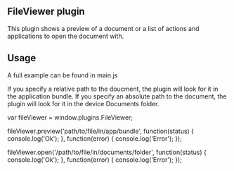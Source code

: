 ## FileViewer plugin

This plugin shows a preview of a document or a list of actions and applications to open the document with.

## Usage

A full example can be found in main.js

If you specify a relative path to the doucment, the plugin will look for it in the application bundle.
If you specify an absolute path to the document, the plugin will look for it in the device Documents folder.

  var fileViewer = window.plugins.FileViewer;

  fileViewer.preview('path/to/file/in/app/bundle', function(status) {
      console.log('Ok');
  }, function(error) {
      console.log('Error');
  });

  fileViewer.open('/path/to/file/in/documents/folder', function(status) {
      console.log('Ok');
  }, function(error) {
      console.log('Error');
  });

